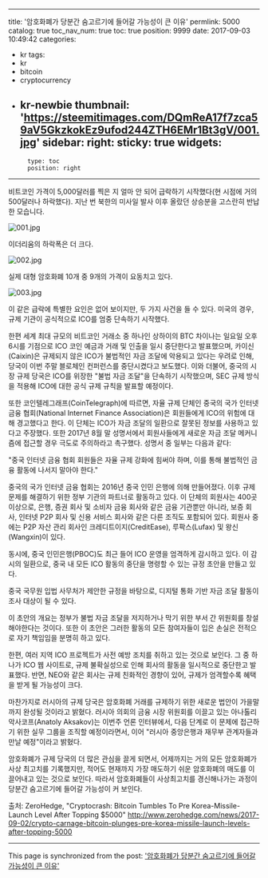 
---
title: '암호화폐가 당분간 숨고르기에 들어갈 가능성이 큰 이유'
permlink: 5000
catalog: true
toc_nav_num: true
toc: true
position: 9999
date: 2017-09-03 10:49:42
categories:
- kr
tags:
- kr
- bitcoin
- cryptocurrency
- kr-newbie
thumbnail: 'https://steemitimages.com/DQmReA17f7zca59aV5GkzkokEz9ufod244ZTH6EMr1Bt3gV/001.jpg'
sidebar:
    right:
        sticky: true
widgets:
    -
        type: toc
        position: right
---


비트코인 가격이 5,000달러를 찍은 지 얼마 안 되어 급락하기 시작했다(현 시점에 거의 500달러나 하락했다). 지난 번 북한의 미사일 발사 이후 올랐던 상승분을 고스란히 반납한 모습니다. 

![001.jpg](https://steemitimages.com/DQmReA17f7zca59aV5GkzkokEz9ufod244ZTH6EMr1Bt3gV/001.jpg)

이더리움의 하락폭은 더 크다.

![002.jpg](https://steemitimages.com/DQmUVzoTLs4Z629JL35rxBjqzpr2FobdzQMPDWzA9BAktJx/002.jpg)

실제 대형 암호화폐 10개 중 9개의 가격이 요동치고 있다.

![003.jpg](https://steemitimages.com/DQmXE6o7NtRo2hAewwk1oyvDxzTsR1e4dvyraeAwiJmRuVz/003.jpg)


이 같은 급락에 특별한 요인은 없어 보이지만, 두 가지 사건을 들 수 있다. 미국의 경우, 규제 기관이 공식적으로 ICO를 엄중 단속하기 시작했다.

한편 세계 최대 규모의 비트코인 거래소 중 하나인 상하이의 BTC 차이나는 일요일 오후 6시를 기점으로 ICO 코인 예금과 거래 및 인출을 일시 중단한다고 발표했으며, 카이신(Caixin)은 규제되지 않은 ICO가 불법적인 자금 조달에 악용되고 있다는 우려로 인해, 당국이 이번 주말 블로체인 컨퍼런스를 중단시켰다고 보도했다. 이와 더불어, 중국의 시장 규제 당국은 ICO를 위장한 "불법 자금 조달"을 단속하기 시작했으며, SEC 규제 방식을 적용해 ICO에 대한 공식 규제 규칙을 발표할 예정이다.

또한 코인텔레그래프(CoinTelegraph)에 따르면, 자율 규제 단체인 중국의 국가 인터넷 금융 협회(National Internet Finance Association)은 회원들에게 ICO의 위험에 대해 경고했다고 한다. 이 단체는 ICO가 자금 조달의 일환으로 잘못된 정보를 사용하고 있다고 주장했다.  또한 2017년 8월 말 성명서에서 회원사들에게 새로운 자금 조달 메커니즘에 접근할 경우 극도로 주의하라고 촉구했다. 성명서 중 일부는 다음과 같다:

"중국 인터넷 금융 협회 회원들은 자율 규제 강화에 힘써야 하며, 이를 통해 불법적인 금융 활동에 나서지 말아야 한다."

중국의 국가 인터넷 금융 협회는 2016년 중국 인민 은행에 의해 만들어졌다.  이후 규제 문제를 해결하기 위한 정부 기관의 파트너로 활동하고 있다. 이 단체의 회원사는 400곳 이상으로, 은행, 증권 회사 및 소비자 금융 회사와 같은 금융 기관뿐만 아니라, 보증 회사, 인터넷 P2P 회사 및 신용 서비스 회사와 같은 다른 조직도 포함되어 있다. 회원사 중에는 P2P 자산 관리 회사인 크레디트이지(CreditEase), 루팍스(Lufax) 및 왕신(Wangxin)이 있다.

동시에, 중국 인민은행(PBOC)도 최근 들어 ICO 운영을 엄격하게 감시하고 있다. 이 감시의 일환으로, 중국 내 모든 ICO 활동의 중단을 명령할 수 있는 규정 초안을 만들고 있다.

중국 국무원 입법 사무처가 제안한 규정을 바탕으로, 디지털 통화 기반 자금 조달 활동이 조사 대상이 될 수 있다.

이 초안의 개요는 정부가 불법 자금 조달을 저지하거나 막기 위한 부서 간 위원회를 창설해야한다는 것이다. 또한 이 초안은  그러한 활동의 ​​모든 참여자들이 입은 손실은 전적으로 자기 책임임을  분명히 하고 있다.

한편, 여러 지역 ICO 프로젝트가 사전 예방 조치를 취하고 있는 것으로 보인다. 그 중 하나가 ICO 웹 사이트로, 규제 불확실성으로 인해 회사의 활동을 일시적으로 중단한고 발표했다. 반면, NEO와 같은 회사는 규제 친화적인 경향이 있어, 규제가 엄격할수록 혜택을 받게 될 가능성이 크다. 

마찬가지로 러시아의 규제 당국은 암호화폐 거래를 규제하기 위한 새로운 법안이 가을말까지 완성될 것이라고 밝혔다. 러시아 의회의 금융 시장 위원회를 이끌고 있는 아나톨리 악사코프(Anatoly Aksakov)는 이번주 언론 인터뷰에서, 다음 단계로 이 문제에 접근하기 위한 실무 그룹을 조직할 예정이라면서, 이어 "러시아 중앙은행과 재무부 관계자들과 만날 예정"이라고 밝혔다.

암호화폐가 규제 당국의 더 많은 관심을 끌게 되면서, 어제까지는 거의 모든 암호화폐가 사상 최고치를 기록했지만, 적어도 현재까지 가장 매도하기 쉬운 암호화폐의  매도를 이끌어내고 있는 것으로 보인다. 따라서 암호화폐들이 사상최고치를 경신해나가는 과정이 당분간 숨고르기에 들어갈 가능성이 커 보인다. 

출처: ZeroHedge, "Cryptocrash: Bitcoin Tumbles To Pre Korea-Missile-Launch Level After Topping $5000"
http://www.zerohedge.com/news/2017-09-02/crypto-carnage-bitcoin-plunges-pre-korea-missile-launch-levels-after-topping-5000

- - -

This page is synchronized from the post: ['암호화폐가 당분간 숨고르기에 들어갈 가능성이 큰 이유'](https://steemit.com/@pius.pius/5000)
